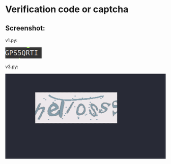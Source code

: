 # Verification code or captcha

## Screenshot:

v1.py:

![shot1](./screenshot/v1.png)

v3.py:

![v3](./screenshot/v3.png)

